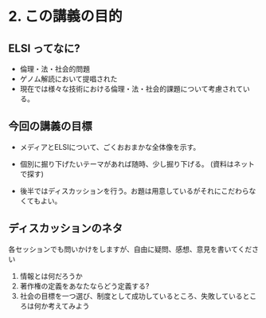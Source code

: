 # 2. この講義の目的

## ELSI ってなに?

- 倫理・法・社会的問題
- ゲノム解読において提唱された
- 現在では様々な技術における倫理・法・社会的課題について考慮されている。

## 今回の講義の目標

- メディアとELSIについて、ごくおおまかな全体像を示す。

- 個別に掘り下げたいテーマがあれば随時、少し掘り下げる。
(資料はネットで探す)

- 後半ではディスカッションを行う。お題は用意しているがそれにこだわらなくてもよい。

## ディスカッションのネタ

各セッションでも問いかけをしますが、自由に疑問、感想、意見を書いてください

1. 情報とは何だろうか
2. 著作権の定義をあなたならどう定義する?
3. 社会の目標を一つ選び、制度として成功しているところ、失敗しているところは何か考えてみよう
